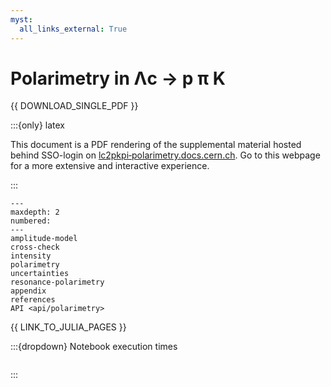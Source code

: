 ```yaml
---
myst:
  all_links_external: True
---
```


# Polarimetry in Λc → p π K

{{ DOWNLOAD_SINGLE_PDF }}

:::{only} latex

<!-- cspell:ignore lc2pkpi -->

This document is a PDF rendering of the supplemental material hosted behind SSO-login on [lc2pkpi‑polarimetry.docs.cern.ch](https://lc2pkpi-polarimetry.docs.cern.ch). Go to this webpage for a more extensive and interactive experience.

:::

<!-- cspell:ignore maxdepth -->

```{toctree}
---
maxdepth: 2
numbered:
---
amplitude-model
cross-check
intensity
polarimetry
uncertainties
resonance-polarimetry
appendix
references
API <api/polarimetry>
```

{{ LINK_TO_JULIA_PAGES }}

:::{dropdown} Notebook execution times

```{nb-exec-table}

```

:::
